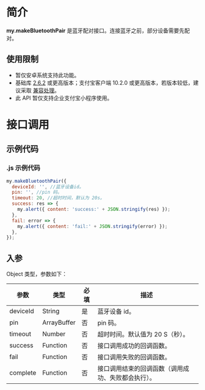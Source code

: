 # 简介

**my.makeBluetoothPair** 是蓝牙配对接口。连接蓝牙之前，部分设备需要先配对。

## 使用限制

- 暂仅安卓系统支持此功能。
- 基础库 [2.6.2](https://opendocs.alipay.com/mini/framework/lib-upgrade-v2) 或更高版本；支付宝客户端 10.2.0 或更高版本，若版本较低，建议采取 [兼容处理](https://opendocs.alipay.com/mini/framework/compatibility)。
- 此 API 暂仅支持企业支付宝小程序使用。

# 接口调用

## 示例代码

### .js 示例代码

```javascript
my.makeBluetoothPair({
  deviceId: '', //蓝牙设备id。
  pin: '', //pin 码。
  timeout: 20, //超时时间，默认为 20s。
  success: res => {
    my.alert({ content: 'success:' + JSON.stringify(res) });
  },
  fail: error => {
    my.alert({ content: 'fail:' + JSON.stringify(error) });
  },
});
```

## 入参

Object 类型，参数如下：

| **参数** | **类型** | **必填** | **描述** |
| --- | --- | --- | --- |
| deviceId | String | 是 | 蓝牙设备 id。 |
| pin | ArrayBuffer | 否 | pin 码。 |
| timeout | Number | 否 | 超时时间。默认值为 20 S（秒）。 |
| success | Function | 否 | 接口调用成功的回调函数。 |
| fail | Function | 否 | 接口调用失败的回调函数。 |
| complete | Function | 否 | 接口调用结束的回调函数（调用成功、失败都会执行）。 |
